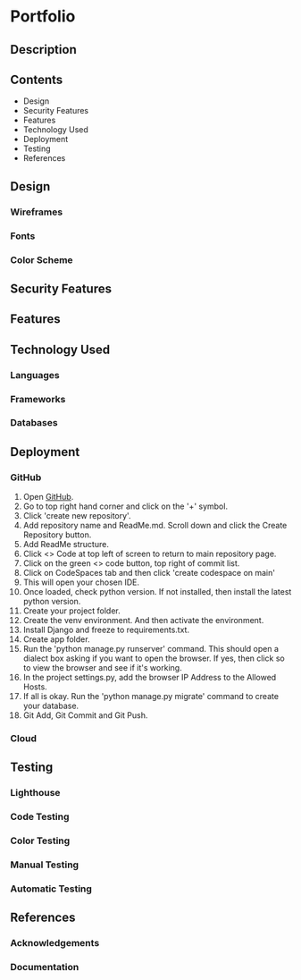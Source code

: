 # Portfolio

## Description

## Contents
- Design
- Security Features
- Features
- Technology Used
- Deployment
- Testing
- References

## Design

### Wireframes

### Fonts

### Color Scheme

## Security Features

## Features

## Technology Used

### Languages

### Frameworks

### Databases

## Deployment

### GitHub
1. Open [GitHub]('GitHub.com').
2. Go to top right hand corner and click on the '+' symbol.
3. Click 'create new repository'.
4. Add repository name and ReadMe.md. Scroll down and click the Create Repository button.
5. Add ReadMe structure.
6. Click <> Code at top left of screen to return to main repository page.
7. Click on the green <> code button, top right of commit list.
8. Click on CodeSpaces tab and then click 'create codespace on main'
9. This will open your chosen IDE.
10. Once loaded, check python version. If not installed, then install the latest python version.
11. Create your project folder.
12. Create the venv environment. And then activate the environment.
13. Install Django and freeze to requirements.txt.
14. Create app folder.
15. Run the 'python manage.py runserver' command. This should open a dialect box asking if you want to open the browser. If yes, then click so to view the browser and see if it's working.
16. In the project settings.py, add the browser IP Address to the Allowed Hosts.
17. If all is okay. Run the 'python manage.py migrate' command to create your database.
18. Git Add, Git Commit and Git Push.

### Cloud

## Testing

### Lighthouse

### Code Testing

### Color Testing

### Manual Testing

### Automatic Testing

## References

### Acknowledgements

### Documentation
